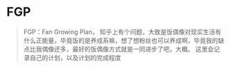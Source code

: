 # FGP
> FGP：Fan Growing Plan，
知乎上有个问题，大致是饭偶像对现实生活有什么正能量，毕竟饭的是养成系嘛，想了想粉丝也可以养成啊，毕竟我的缺点比我偶像还多，最好的饭偶像方式就是一同进步了吧，大概。 
这里会记录自己的计划，以及计划的完成程度

